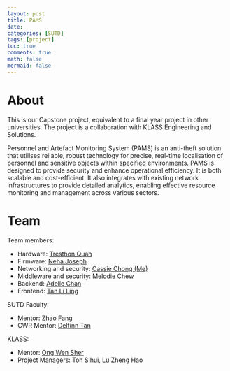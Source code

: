 ```yaml
---
layout: post
title: PAMS
date: 
categories: [SUTD]
tags: [project]
toc: true
comments: true
math: false
mermaid: false
---
```


# About

This is our Capstone project, equivalent to a final year project in other universities. The project is a collaboration with KLASS Engineering and Solutions.

Personnel and Artefact Monitoring System (PAMS) is an anti-theft solution that utilises reliable, robust technology for precise, real-time localisation of personnel and sensitive objects within specified environments. PAMS is designed to provide security and enhance operational efficiency. It is both scalable and cost-efficient. It also integrates with existing network infrastructures to provide detailed analytics, enabling effective resource monitoring and management across various sectors.

# Team

Team members:
- Hardware: [Tresthon Quah](https://www.linkedin.com/in/tresthonqwk/)
- Firmware: [Neha Joseph](https://www.linkedin.com/in/nehajosephalapatt/)
- Networking and security: [Cassie Chong (Me)](https://www.linkedin.com/in/cassiechongkc/)
- Middleware and security: [Melodie Chew](https://www.linkedin.com/in/melodiechew/)
- Backend: [Adelle Chan](https://www.linkedin.com/in/adelle-chan/)
- Frontend: [Tan Li Ling](https://www.linkedin.com/in/liling-tan2/)

SUTD Faculty:
- Mentor: [Zhao Fang](https://esd.sutd.edu.sg/people/faculty/fang-zhao/)
- CWR Mentor: [Delfinn Tan](https://cwr.sutd.edu.sg/people/staff/nurul-wahidah/)

KLASS:
- Mentor: [Ong Wen Sher](https://www.linkedin.com/in/wensher/)
- Project Managers: Toh Sihui, Lu Zheng Hao

